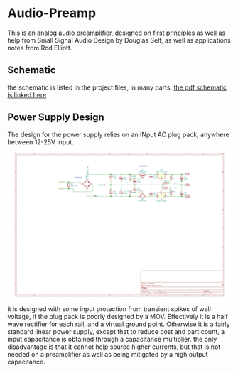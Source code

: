 # Audio-Preamp
This is an analog audio preamplifier, designed on first principles as well as help from Small Signal Audio Design by Douglas Self, as well as applications notes from Rod Elliott. 

## Schematic
the schematic is listed in the project files, in many parts. [the pdf schematic is linked here](Audio_Preamp.pdf)

## Power Supply Design
The design for the power supply relies on an INput AC plug pack, anywhere between 12-25V input.
![power supply_schematic](Power_supply-Power.svg)
it is designed with some input protection from transient spikes of wall voltage, if the plug pack is poorly designed by a MOV. Effectively it is a half wave rectifier for each rail, and a virtual ground point.  Otherwise it is a fairly standard linear power supply, except that to reduce cost and part count, a input capacitance is obtained through a capacitance multiplier. the only disadvantage is that it cannot help source higher currents, but that is not needed on a preamplifier as well as being mitigated by a high output capacitance. 
